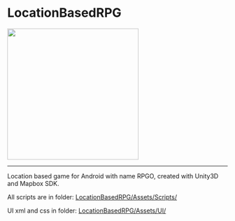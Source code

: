 <div>
  <h1>LocationBasedRPG</h1>
  <img src="https://github.com/georgeHeishi/LocationBasedRPG/blob/master/Assets/Resources/Icon/icon1.png" width="300" />
  <hr>
</div>

<div>
  <p>Location based game for Android with name RPGO, created with Unity3D and Mapbox SDK.</p>
  <p>All scripts are in folder: <a href="https://github.com/georgeHeishi/LocationBasedRPG/tree/master/Assets/Scripts">LocationBasedRPG/Assets/Scripts/</a></p>
  <p>UI xml and css in folder: <a href="https://github.com/georgeHeishi/LocationBasedRPG/tree/master/Assets/UI">LocationBasedRPG/Assets/UI/</a></p>
</div>

